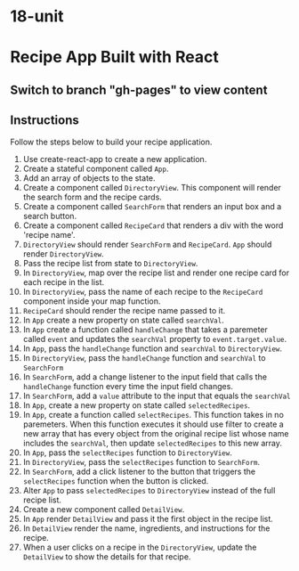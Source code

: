 # 18-unit

# Recipe App Built with React

## Switch to branch "gh-pages" to view content

## Instructions

Follow the steps below to build your recipe application. 

1. Use create-react-app to create a new application. 
2. Create a stateful component called `App`. 
3. Add an array of objects to the state.
4. Create a component called `DirectoryView`. This component will render the search form and the recipe cards. 
5. Create a component called `SearchForm` that renders an input box and a search button. 
6. Create a component called `RecipeCard` that renders a div with the word 'recipe name'. 
7. `DirectoryView` should render `SearchForm` and `RecipeCard`. `App` should render `DirectoryView`. 
8. Pass the recipe list from state to `DirectoryView`. 
9. In `DirectoryView`, map over the recipe list and render one recipe card for each recipe in the list. 
10. In `DirectoryView`, pass the name of each recipe to the `RecipeCard` component inside your map function. 
11. `RecipeCard` should render the recipe name passed to it. 
12. In `App` create a new property on state called `searchVal`.
13. In `App` create a function called `handleChange` that takes a paremeter called `event` and updates the `searchVal` property to `event.target.value`.
14. In `App`, pass the `handleChange` function and `searchVal`  to `DirectoryView`.
15. In `DirectoryView`, pass the `handleChange` function and `searchVal` to `SearchForm`
16. In `SearchForm`, add a change listener to the input field that calls the `handleChange` function every time the input field changes.
17. In `SearchForm`, add a `value` attribute to the input that equals the `searchVal`
18. In `App`, create a new property on state called `selectedRecipes`. 
19. In `App`, create a function called `selectRecipes`. This function takes in no paremeters. When this function executes it should use filter to create a new array that has every object from the original recipe list whose name includes the `searchVal`, then update `selectedRecipes` to this new array.
20. In `App`, pass the `selectRecipes` function to `DirectoryView`.
21. In `DirectoryView`, pass the `selectRecipes` function to `SearchForm`.
22. In `SearchForm`, add a click listener to the button that triggers the `selectRecipes` function when the button is clicked. 
23. Alter `App` to pass `selectedRecipes` to `DirectoryView` instead of the full recipe list. 
24. Create a new component called `DetailView`. 
25. In `App` render `DetailView` and pass it the first object in the recipe list. 
26. In `DetailView` render the name, ingredients, and instructions for the recipe. 
27. When a user clicks on a recipe in the `DirectoryView`, update the `DetailView` to show the details for that recipe.
